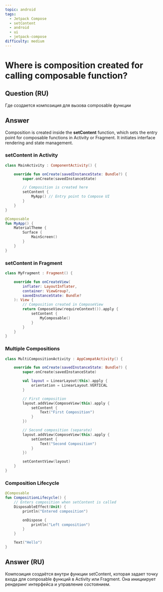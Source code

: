 ```yaml
---
topic: android
tags:
  - Jetpack Compose
  - setContent
  - android
  - ui
  - jetpack-compose
difficulty: medium
---
```


# Where is composition created for calling composable function?

## Question (RU)

Где создается композиция для вызова composable функции

## Answer

Composition is created inside the **setContent** function, which sets the entry point for composable functions in Activity or Fragment. It initiates interface rendering and state management.

### setContent in Activity

```kotlin
class MainActivity : ComponentActivity() {

    override fun onCreate(savedInstanceState: Bundle?) {
        super.onCreate(savedInstanceState)

        // Composition is created here
        setContent {
            MyApp() // Entry point to Compose UI
        }
    }
}

@Composable
fun MyApp() {
    MaterialTheme {
        Surface {
            MainScreen()
        }
    }
}
```

### setContent in Fragment

```kotlin
class MyFragment : Fragment() {

    override fun onCreateView(
        inflater: LayoutInflater,
        container: ViewGroup?,
        savedInstanceState: Bundle?
    ): View {
        // Composition created in ComposeView
        return ComposeView(requireContext()).apply {
            setContent {
                MyComposable()
            }
        }
    }
}
```

### Multiple Compositions

```kotlin
class MultiCompositionActivity : AppCompatActivity() {

    override fun onCreate(savedInstanceState: Bundle?) {
        super.onCreate(savedInstanceState)

        val layout = LinearLayout(this).apply {
            orientation = LinearLayout.VERTICAL
        }

        // First composition
        layout.addView(ComposeView(this).apply {
            setContent {
                Text("First Composition")
            }
        })

        // Second composition (separate)
        layout.addView(ComposeView(this).apply {
            setContent {
                Text("Second Composition")
            }
        })

        setContentView(layout)
    }
}
```

### Composition Lifecycle

```kotlin
@Composable
fun CompositionLifecycle() {
    // Enters composition when setContent is called
    DisposableEffect(Unit) {
        println("Entered composition")

        onDispose {
            println("Left composition")
        }
    }

    Text("Hello")
}
```

## Answer (RU)

Композиция создаётся внутри функции setContent, которая задает точку входа для composable функций в Activity или Fragment. Она инициирует рендеринг интерфейса и управление состоянием.
